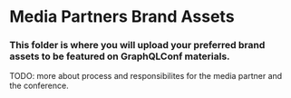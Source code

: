 # Media Partners Brand Assets

### This folder is where you will upload your preferred brand assets to be featured on GraphQLConf materials.

TODO: more about process and responsibilites for the media partner and the conference.
